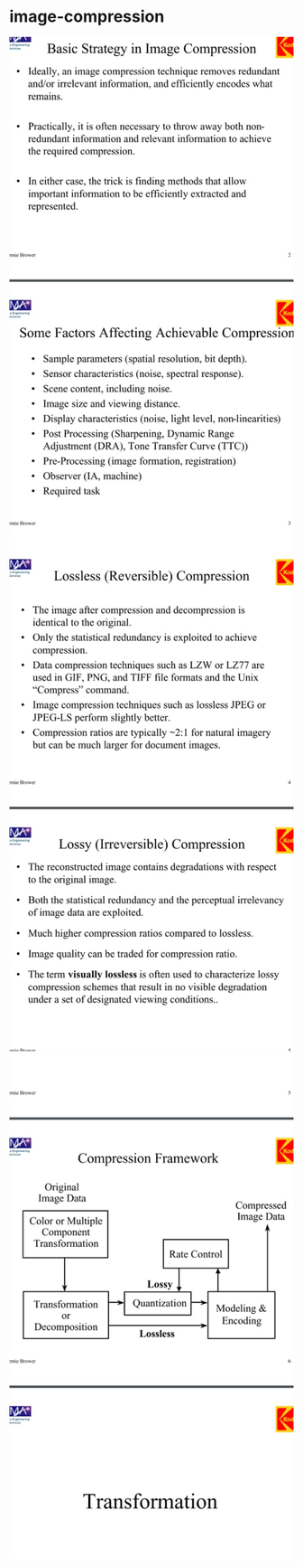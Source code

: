 # image-compression
<!DOCTYPE html>
<html lang="en">
<head>
    <meta charset="UTF-8">
    <meta http-equiv="X-UA-Compatible" content="IE=edge">
    <meta name="viewport" content="width=device-width, initial-scale=1.0">
    <title>Document</title>
</head>
<body>
    <img src="1.jpeg" alt=""><br>
    <img src="2.jpeg" alt=""><br>
    <img src="3.jpeg" alt=""><br>
   
   
    
</body>
</html>
